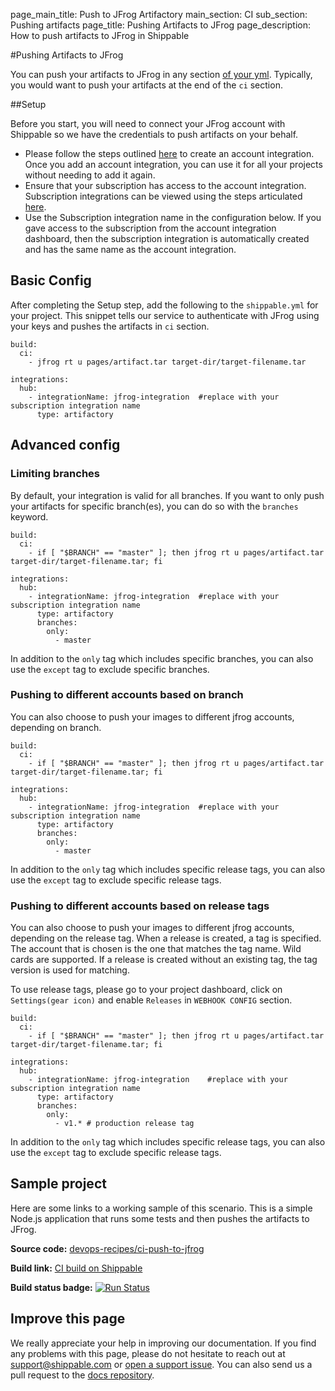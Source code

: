 page_main_title: Push to JFrog Artifactory
main_section: CI
sub_section: Pushing artifacts
page_title: Pushing Artifacts to JFrog
page_description: How to push artifacts to JFrog in Shippable

#Pushing Artifacts to JFrog

You can push your artifacts to JFrog in any section [of your yml](/ci/yml-structure/#anatomy-of-shippableyml). Typically, you would want to push your artifacts at the end of the `ci` section.

##Setup

Before you start, you will need to connect your JFrog account with Shippable so we have the credentials to push artifacts on your behalf.

* Please follow the steps outlined [here](/platform/integration/jfrog-artifactoryKey/) to create an account integration.
Once you add an account integration, you can use it for all your projects without needing to add it again.
* Ensure that your subscription has access to the account integration. Subscription integrations can be viewed using the steps articulated [here](http://docs.shippable.com/platform/management/subscription/integrations/#subscription-integrations).
* Use the Subscription integration name in the configuration below. If you gave access to the subscription from the account integration dashboard, then the subscription integration is automatically created and has the same name as the account integration.

## Basic Config

After completing the Setup step, add the following to the `shippable.yml` for your project. This snippet tells our service to authenticate with JFrog using your keys and pushes the artifacts in `ci` section.

```
build:
  ci:
    - jfrog rt u pages/artifact.tar target-dir/target-filename.tar

integrations:
  hub:
    - integrationName: jfrog-integration  #replace with your subscription integration name
      type: artifactory
```

## Advanced config

### Limiting branches

By default, your integration is valid for all branches. If you want to only push your artifacts for specific branch(es), you can do so with the `branches` keyword.

```
build:
  ci:
    - if [ "$BRANCH" == "master" ]; then jfrog rt u pages/artifact.tar target-dir/target-filename.tar; fi

integrations:
  hub:
    - integrationName: jfrog-integration  #replace with your subscription integration name
      type: artifactory
      branches:
        only:
          - master

```
In addition to the `only` tag which includes specific branches, you can also use the `except` tag to exclude specific branches.


### Pushing to different accounts based on branch

You can also choose to push your images to different jfrog accounts, depending on branch.

```
build:
  ci:
    - if [ "$BRANCH" == "master" ]; then jfrog rt u pages/artifact.tar target-dir/target-filename.tar; fi

integrations:
  hub:
    - integrationName: jfrog-integration  #replace with your subscription integration name
      type: artifactory
      branches:
        only:
          - master
```

In addition to the `only` tag which includes specific release tags, you can also use the `except` tag to exclude specific release tags.

### Pushing to different accounts based on release tags

You can also choose to push your images to different jfrog accounts, depending on the release tag.
When a release is created, a tag is specified. The account that is chosen is the one that matches the tag name.
Wild cards are supported. If a release is created without an existing tag, the tag version is used for matching.

To use release tags, please go to your project dashboard, click on `Settings(gear icon)` and enable `Releases` in `WEBHOOK CONFIG`
section.

```
build:
  ci:
    - if [ "$BRANCH" == "master" ]; then jfrog rt u pages/artifact.tar target-dir/target-filename.tar; fi  

integrations:                               
  hub:
    - integrationName: jfrog-integration    #replace with your subscription integration name   
      type: artifactory    
      branches:
        only:
          - v1.* # production release tag
```

In addition to the `only` tag which includes specific release tags, you can also use the `except` tag to exclude specific release tags.


## Sample project

Here are some links to a working sample of this scenario. This is a simple Node.js application that runs some tests and then pushes
the artifacts to JFrog.

**Source code:**  [devops-recipes/ci-push-to-jfrog](https://github.com/devops-recipes/ci-push-to-jfrog)

**Build link:** <a href="https://app.shippable.com/github/himanshu0503/ci-push-to-jfrog/runs/1/1/console" target="_blank"> CI build on Shippable</a>

**Build status badge:** [![Run Status](https://api.shippable.com/projects/5901b124cd251706003517fe/badge?branch=master)](https://app.shippable.com/github/himanshu0503/ci-push-to-jfrog)

## Improve this page

We really appreciate your help in improving our documentation. If you find any problems with this page, please do not hesitate to reach out at [support@shippable.com](mailto:support@shippable.com) or [open a support issue](https://www.github.com/Shippable/support/issues). You can also send us a pull request to the [docs repository](https://www.github.com/Shippable/docs).
